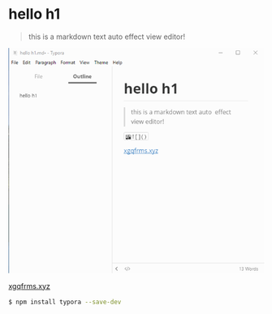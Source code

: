# hello h1

> this is a markdown text auto  effect view editor!

![typora.gif](typora.gif)

[xgqfrms.xyz](http://www.xgqfrms.xyz)

```sh
$ npm install typora --save-dev
```



